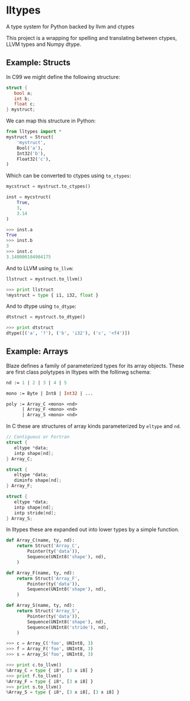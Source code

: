 lltypes
=======

A type system for Python backed by llvm and ctypes

This project is a wrapping for spelling and translating between
ctypes, LLVM types and Numpy dtype.

Example: Structs
----------------

In C99 we might define the following structure:

```c
struct {
   bool a;
   int b;
   float c;
} mystruct;
```

We can map this structure in Python:

```python
from lltypes import *
mystruct = Struct(
    'mystruct',
    Bool('a'),
    Int32('b'),
    Float32('c'),
)
```

Which can be converted to ctypes using ``to_ctypes``:

```python
mycstruct = mystruct.to_ctypes()

inst = mycstruct(
    True,
    3,
    3.14
)

>>> inst.a
True
>>> inst.b
3
>>> inst.c
3.140000104904175
```

And to LLVM using ``to_llvm``:

```python
llstruct = mystruct.to_llvm()

>>> print llstruct
%mystruct = type { i1, i32, float }
```

And to dtype using ``to_dtype``:

```python
dtstruct = mystruct.to_dtype()

>>> print dtstruct
dtype([('a', '?'), ('b', 'i32'), ('c', '<f4')])
```

Example: Arrays
----------------

Blaze defines a family of parameterized types for its array
objects. These are first class polytypes in lltypes with the
follinwg schema:

```ocaml
nd := 1 | 2 | 3 | 4 | 5

mono := Byte | Int8 | Int32 | ...

poly := Array_C <mono> <nd>
      | Array_F <mono> <nd>
      | Array_S <mono> <nd>
```

In C these are structures of array kinds parameterized by ``eltype``
and ``nd``.


```c
// Contiguous or Fortran
struct {
   eltype *data;
   intp shape[nd];
} Array_C;

struct {
   eltype *data;
   diminfo shape[nd];
} Array_F;

struct {
   eltype *data;
   intp shape[nd];
   intp stride[nd];
} Array_S;
```

In lltypes these are expanded out into lower types by a simple
function.

```python
def Array_C(name, ty, nd):
    return Struct('Array_C',
        Pointer(ty('data')),
        Sequence(UNInt8('shape'), nd),
    )

def Array_F(name, ty, nd):
    return Struct('Array_F',
        Pointer(ty('data')),
        Sequence(UNInt8('shape'), nd),
    )

def Array_S(name, ty, nd):
    return Struct('Array_S',
        Pointer(ty('data')),
        Sequence(UNInt8('shape'), nd),
        Sequence(UNInt8('stride'), nd),
    )
```

```python
>>> c = Array_C('foo', UNInt8, 3)
>>> f = Array_F('foo', UNInt8, 3)
>>> s = Array_S('foo', UNInt8, 3)

>>> print c.to_llvm()
%Array_C = type { i8*, [3 x i8] }
>>> print f.to_llvm()
%Array_F = type { i8*, [3 x i8] }
>>> print s.to_llvm()
%Array_S = type { i8*, [3 x i8], [3 x i8] }
```
